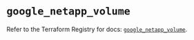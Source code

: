# `google_netapp_volume`

Refer to the Terraform Registry for docs: [`google_netapp_volume`](https://registry.terraform.io/providers/hashicorp/google-beta/5.22.0/docs/resources/google_netapp_volume).
